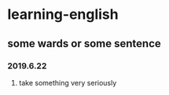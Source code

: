 # learning-english
## some wards or some sentence  
###   **2019.6.22**
1. take something very seriously  
